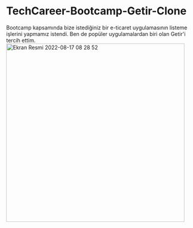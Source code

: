 # TechCareer-Bootcamp-Getir-Clone
Bootcamp kapsamında bize istediğiniz bir e-ticaret uygulamasının listeme işlerini yapmamız istendi. Ben de popüler uygulamalardan biri olan Getir'i tercih ettim.
<img width="477" alt="Ekran Resmi 2022-08-17 08 28 52" src="https://user-images.githubusercontent.com/98783085/185041981-61e8fcfc-1b8e-428e-bee6-cf5d43677208.png">
